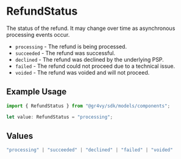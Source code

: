 # RefundStatus

The status of the refund.
It may change over time as asynchronous processing events occur.

- `processing` - The refund is being processed.
- `succeeded` - The refund was successful.
- `declined` - The refund was declined by the underlying PSP.
- `failed` - The refund could not proceed due to a technical issue.
- `voided` - The refund was voided and will not proceed.

## Example Usage

```typescript
import { RefundStatus } from "@gr4vy/sdk/models/components";

let value: RefundStatus = "processing";
```

## Values

```typescript
"processing" | "succeeded" | "declined" | "failed" | "voided"
```